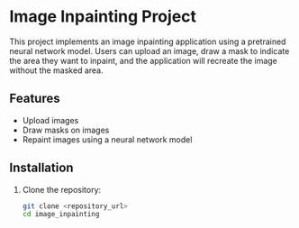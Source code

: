 # Image Inpainting Project

This project implements an image inpainting application using a pretrained neural network model. Users can upload an image, draw a mask to indicate the area they want to inpaint, and the application will recreate the image without the masked area.

## Features

- Upload images
- Draw masks on images
- Repaint images using a neural network model

## Installation

1. Clone the repository:
   ```bash
   git clone <repository_url>
   cd image_inpainting